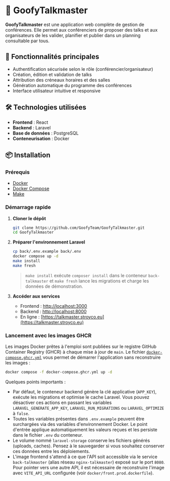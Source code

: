 # 🎤 GoofyTalkmaster

**GoofyTalkmaster** est une application web complète de gestion de conférences. Elle permet aux conférenciers de proposer des talks et aux organisateurs de les valider, planifier et publier dans un planning consultable par tous.

## 🚀 Fonctionnalités principales

- Authentification sécurisée selon le rôle (conférencier/organisateur)
- Création, édition et validation de talks
- Attribution des créneaux horaires et des salles
- Génération automatique du programme des conférences
- Interface utilisateur intuitive et responsive

## 🛠️ Technologies utilisées

- **Frontend** : React
- **Backend** : Laravel
- **Base de données** : PostgreSQL
- **Conteneurisation** : Docker

## 📦 Installation

### Prérequis

- [Docker](https://www.docker.com/)
- [Docker Compose](https://docs.docker.com/compose/)
- [Make](https://www.gnu.org/software/make/)

### Démarrage rapide

1. **Cloner le dépôt**

   ```bash
   git clone https://github.com/GoofyTeam/GoofyTalkmaster.git
   cd GoofyTalkmaster
   ```

2. **Préparer l'environnement Laravel**

   ```bash
   cp back/.env.example back/.env
   docker compose up -d
   make install
   make fresh
   ```

   > `make install` exécute `composer install` dans le conteneur `back-talkmaster` et `make fresh` lance les migrations et charge les données de démonstration.

3. **Accéder aux services**
   - Frontend : [http://localhost:3000](http://localhost:3000)
   - Backend : [http://localhost:8000](http://localhost:8080)
   - En ligne : [https://talkmaster.stroyco.eu](https://talkmaster.stroyco.eu)

### Lancement avec les images GHCR

Les images Docker prêtes à l'emploi sont publiées sur le registre GitHub Container Registry (GHCR) à chaque mise à jour de `main`.
Le fichier [`docker-compose.ghcr.yml`](docker-compose.ghcr.yml) vous permet de démarrer l'application sans reconstruire les images :

```bash
docker compose -f docker-compose.ghcr.yml up -d
```

Quelques points importants :

- Par défaut, le conteneur backend génère la clé applicative (`APP_KEY`), exécute les migrations et optimise le cache Laravel. Vous pouvez désactiver ces actions en passant les variables `LARAVEL_GENERATE_APP_KEY`, `LARAVEL_RUN_MIGRATIONS` ou `LARAVEL_OPTIMIZE` à `false`.
- Toutes les variables présentes dans `.env.example` peuvent être surchargées via des variables d'environnement Docker. Le point d'entrée applique automatiquement les valeurs reçues et les persiste dans le fichier `.env` du conteneur.
- Le volume nommé `laravel-storage` conserve les fichiers générés (uploads, caches). Pensez à le sauvegarder si vous souhaitez conserver ces données entre les déploiements.
- L'image frontend s'attend à ce que l'API soit accessible via le service `back-talkmaster` (alias réseau `nginx-talkmaster`) exposé sur le port `8080`. Pour pointer vers une autre API, il est nécessaire de reconstruire l'image avec `VITE_API_URL` configurée (voir `docker/front.prod.dockerfile`).
